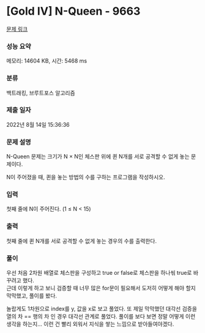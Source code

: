 # [Gold IV] N-Queen - 9663 

[문제 링크](https://www.acmicpc.net/problem/9663) 

### 성능 요약

메모리: 14604 KB, 시간: 5468 ms

### 분류

백트래킹, 브루트포스 알고리즘

### 제출 일자

2022년 8월 14일 15:36:36

### 문제 설명

<p>N-Queen 문제는 크기가 N × N인 체스판 위에 퀸 N개를 서로 공격할 수 없게 놓는 문제이다.</p>

<p>N이 주어졌을 때, 퀸을 놓는 방법의 수를 구하는 프로그램을 작성하시오.</p>

### 입력 

 <p>첫째 줄에 N이 주어진다. (1 ≤ N < 15)</p>

### 출력 

 <p>첫째 줄에 퀸 N개를 서로 공격할 수 없게 놓는 경우의 수를 출력한다.</p>


### 풀이
우선 처음 2차원 배열로 체스판을 구성하고 true or false로 체스판을 하나씪 true로 바꾸려고 했다. <br>
근데 이렇게 하고 보니 검증할 때 너무 많은 for문이 필요해서 도저히 어떻게 해야 할지 막막했고, 풀이를 봤다.

놀랍게도 1차원으로 index를 y, 값을 x로 보고 풀었다. 또 제일 막막했던 대각선 검증을 열의 차 == 행의 차 인 경우 대각선 관계로 풀었다.
풀이를 보다 보면 정말 어떻게 이런 생각을 하는지... 이런 건 빨리 외워서 지식을 쌓는 느낌으로 받아들여야겠다.
